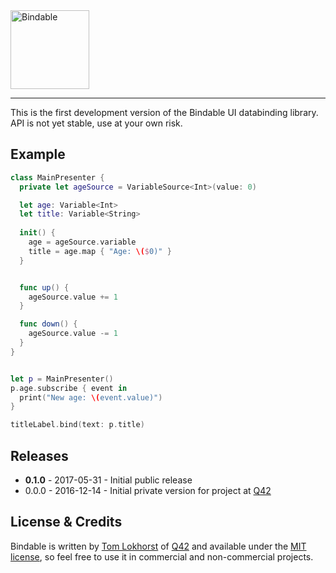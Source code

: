 <img src="https://cloud.githubusercontent.com/assets/75655/26639485/3dd02ab4-4625-11e7-9085-a4d0967a782e.png" width="126" alt="Bindable">

<hr>

This is the first development version of the Bindable UI databinding library.
API is not yet stable, use at your own risk.

## Example

```swift
class MainPresenter {
  private let ageSource = VariableSource<Int>(value: 0)

  let age: Variable<Int>
  let title: Variable<String>
  
  init() {
    age = ageSource.variable
    title = age.map { "Age: \($0)" }
  }


  func up() {
    ageSource.value += 1
  }

  func down() {
    ageSource.value -= 1
  }
}


let p = MainPresenter()
p.age.subscribe { event in
  print("New age: \(event.value)")
}

titleLabel.bind(text: p.title)
```

Releases
--------

 - **0.1.0** - 2017-05-31 - Initial public release
 - 0.0.0 - 2016-12-14 - Initial private version for project at [Q42](http://q42.com)

## License & Credits

Bindable is written by [Tom Lokhorst](https://twitter.com/tomlokhorst) of [Q42](https://q42.com) and available under the [MIT license](https://github.com/Q42/Bindable/blob/develop/LICENSE), so feel free to use it in commercial and non-commercial projects.

